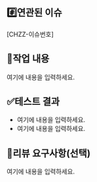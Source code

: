 ## #️⃣연관된 이슈

[CHZZ-이슈번호]

## 📝작업 내용

<!-- 이번 PR에서 작업한 내용을 간략히 설명해주세요(이미지 첨부 가능) -->

여기에 내용을 입력하세요.

## ✅테스트 결과

<!-- 테스트 결과 또는 결과물에 대한 스크린샷, 라이브 데모를 위한 샘플 API 등을 첨부해주세요 -->

- 여기에 내용을 입력하세요.
- 여기에 내용을 입력하세요.

## 🙏리뷰 요구사항(선택)

<!-- 리뷰어가 특별히 봐주었으면 하는 부분이 있다면 작성해주세요 -->
<!-- 만약 없다면 이 부분을 삭제해주세요 -->

여기에 내용을 입력하세요. 
